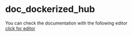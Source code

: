 # doc_dockerized_hub

You can check the documentation with the following editor <br>
[click for editor](https://jbt.github.io/markdown-editor)
